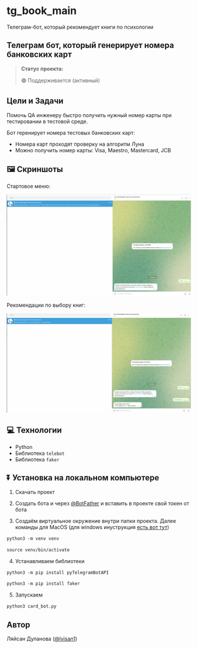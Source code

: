 # tg_book_main
Телеграм-бот, который рекомендует книги по психологии
<h2>Телеграм бот, который генерирует номера банковских карт</h2>

> **Статус проекта:**
>
> 🟢 Поддерживается (активный) 

## Цели и Задачи
Помочь QA инженеру быстро получить нужный номер карты при тестировании в тестовой среде.

Бот геренирует номера тестовых банковских карт:
* Номера карт проходят проверку на алгоритм Луна
* Можно получить номер карты: Visa, Maestro, Mastercard, JCB

## 🖼 Скриншоты

Стартовое меню:

![image](https://raw.githubusercontent.com/lyisan-dulanova-qa/tg_book_main/refs/heads/main/2025-02-21_13-55-21.png)

Рекомендации по выбору книг:

![image](https://raw.githubusercontent.com/lyisan-dulanova-qa/tg_book_main/refs/heads/main/2025-02-21_13-56-28.png)


## 💻 Технологии

* Python
* Библиотека `telebot`
* Библиотека `faker`

## ⏬ Установка на локальном компьютере

1. Скачать проект
   
2. Создать бота и через [@BotFather](https://t.me/BotFather) и вставить в проекте свой токен от бота

3. Создаём виртуальное окружение внутри папки проекта.
Далее команды для MacOS (для windows инуструкция [есть вот тут](https://realpython.com/python-virtual-environments-a-primer/#create-it))

``` markdown
python3 -m venv venv
```

``` markdown
source venv/bin/activate
```
4. Устанавливаем библиотеки

``` markdown
python3 -m pip install pyTelegramBotAPI
```

``` markdown
python3 -m pip install faker
```

5. Запускаем
``` markdown
python3 card_bot.py
```

## Автор

Ляйсан Дуланова ([@lyisan1](https://t.me/@lyisan1))
